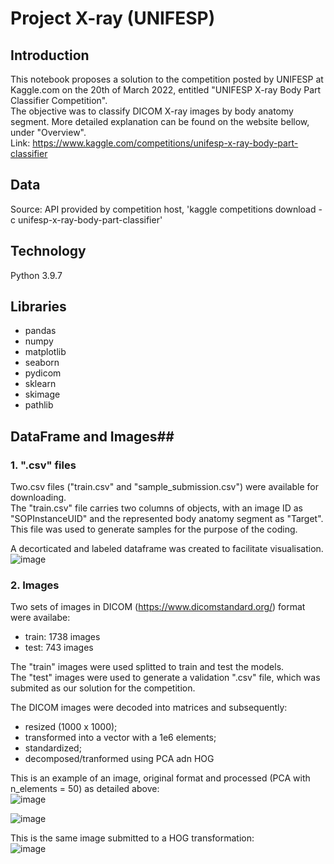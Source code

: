 # Project X-ray (UNIFESP)

## Introduction ##

This notebook proposes a solution to the competition posted by UNIFESP at Kaggle.com on the 20th of March 2022, entitled "UNIFESP X-ray Body Part Classifier Competition".<br/>
The objective was to classify DICOM X-ray images by body anatomy segment. More detailed explanation can be found on the website bellow, under "Overview".<br>
Link: https://www.kaggle.com/competitions/unifesp-x-ray-body-part-classifier


## Data ##
Source: API provided by competition host, 'kaggle competitions download -c unifesp-x-ray-body-part-classifier'

## Technology ##
Python 3.9.7

## Libraries ##
* pandas
* numpy
* matplotlib
* seaborn
* pydicom
* sklearn
* skimage
* pathlib

## DataFrame and Images##
### 1. ".csv" files ###
Two.csv files ("train.csv" and "sample_submission.csv") were available for downloading.<br/>
The "train.csv" file carries two columns of objects, with an image ID as "SOPInstanceUID" and the represented body anatomy segment as "Target". This file was used to generate samples for the purpose of the coding.<br/>

A decorticated and labeled dataframe was created to facilitate visualisation.<br/>
![image](https://user-images.githubusercontent.com/92320460/165941340-8e648785-c9de-490a-8e41-124fe29c5072.png)

### 2. Images ###
Two sets of images in DICOM (https://www.dicomstandard.org/) format were availabe:
* train: 1738 images
* test: 743 images

The "train" images were used splitted to train and test the models.<br/>
The "test" images were used to generate a validation ".csv" file, which was submited as our solution for the competition.<br/>

The DICOM images were decoded into matrices and subsequently:
- resized (1000 x 1000);
- transformed into a vector with a 1e6 elements;
- standardized;
- decomposed/tranformed using PCA adn HOG

This is an example of an image, original format and processed (PCA with n_elements = 50) as detailed above:<br/>
![image](https://user-images.githubusercontent.com/92320460/165962796-31969ce8-52dc-4e48-89c6-ce21ef6bf650.png)

![image](https://user-images.githubusercontent.com/92320460/165867134-2dd862c1-22bb-4eeb-9722-4b128d177590.png)

This is the same image submitted to a HOG transformation:<br/>
![image](https://user-images.githubusercontent.com/92320460/165867625-3b2acd9c-ef05-44b0-9b8f-26cac8f5d790.png)








